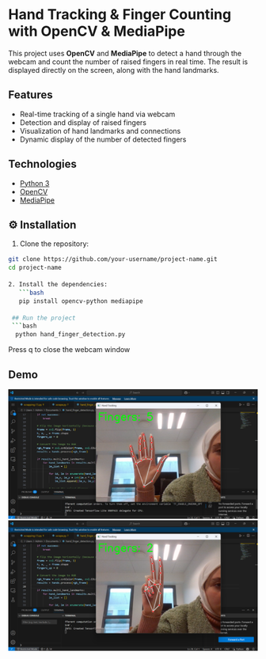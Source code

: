 #  Hand Tracking & Finger Counting with OpenCV & MediaPipe

This project uses **OpenCV** and **MediaPipe** to detect a hand through the webcam and count the number of raised fingers in real time. The result is displayed directly on the screen, along with the hand landmarks.

##  Features

- Real-time tracking of a single hand via webcam
- Detection and display of raised fingers
- Visualization of hand landmarks and connections
- Dynamic display of the number of detected fingers

##  Technologies

- [Python 3](https://www.python.org/)
- [OpenCV](https://opencv.org/)
- [MediaPipe](https://mediapipe.dev/)

## ⚙️ Installation

1. Clone the repository:

```bash
git clone https://github.com/your-username/project-name.git
cd project-name

2. Install the dependencies:
   ```bash
   pip install opencv-python mediapipe

 ## Run the project
 ```bash
  python hand_finger_detection.py
 ```
Press q to close the webcam window

## Demo
![Demo Image](screen/image1.png)
![Demo Image](screen/image2.png)

